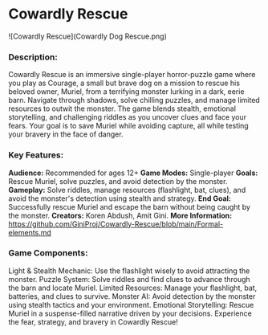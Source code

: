 # Cowardly Rescue

![Cowardly Rescue](Cowardly Dog Rescue.png)

### Description:
Cowardly Rescue is an immersive single-player horror-puzzle game where you play as Courage, a small but brave dog on a mission to rescue his beloved owner, Muriel, from a terrifying monster lurking in a dark, eerie barn. Navigate through shadows, solve chilling puzzles, and manage limited resources to outwit the monster. The game blends stealth, emotional storytelling, and challenging riddles as you uncover clues and face your fears. Your goal is to save Muriel while avoiding capture, all while testing your bravery in the face of danger.

### Key Features:

**Audience:** Recommended for ages 12+
**Game Modes:** Single-player
**Goals:** Rescue Muriel, solve puzzles, and avoid detection by the monster.
**Gameplay:** Solve riddles, manage resources (flashlight, bat, clues), and avoid the monster's detection using stealth and strategy.
**End Goal:** Successfully rescue Muriel and escape the barn without being caught by the monster.
**Creators:** Koren Abdush, Amit Gini.
**More Information:** https://github.com/GiniProj/Cowardly-Rescue/blob/main/Formal-elements.md

### Game Components: 

Light & Stealth Mechanic: Use the flashlight wisely to avoid attracting the monster.
Puzzle System: Solve riddles and find clues to advance through the barn and locate Muriel.
Limited Resources: Manage your flashlight, bat, batteries, and clues to survive.
Monster AI: Avoid detection by the monster using stealth tactics and your environment.
Emotional Storytelling: Rescue Muriel in a suspense-filled narrative driven by your decisions.
Experience the fear, strategy, and bravery in Cowardly Rescue!
